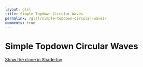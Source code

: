 ```yaml
---
layout: glsl
title: Simple Topdown Circular Waves
permalink: /glsl/simple-topdown-circular-waves/
comments: true
---
```


# Simple Topdown Circular Waves

<canvas class="glslCanvas" data-fragment-url="shader.frag" width="800" height="450"></canvas>

<script>
    const canvas = document.querySelector('canvas');
    const sandbox = new GlslCanvas(canvas);
</script>

[Show the clone in Shadertoy](https://www.shadertoy.com/view/7s2GWR)
